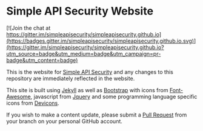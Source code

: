 # Simple API Security Website

[![Join the chat at https://gitter.im/simpleapisecurity/simpleapisecurity.github.io](https://badges.gitter.im/simpleapisecurity/simpleapisecurity.github.io.svg)](https://gitter.im/simpleapisecurity/simpleapisecurity.github.io?utm_source=badge&utm_medium=badge&utm_campaign=pr-badge&utm_content=badge)

This is the website for [Simple API Security](https://simpleapisecurity.github.io) and any changes to this repository
are immediately reflected in the website.

This site is built using [Jekyll](http://jekyllrb.com) as well as [Bootstrap](http://getbootstrap.com) with icons from
[Font-Awesome](http://fortawesome.github.io/Font-Awesome/), javascript from [Jquery](https://jquery.com) and some
programming language specific icons from [Devicons](http://devicon.fr).

If you wish to make a content update, please submit a [Pull Request](https://help.github.com/articles/using-pull-requests/)
from your branch on your personal GitHub account.